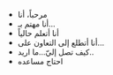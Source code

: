 - مرحباً، أنا
- أنا مهتم بـ...
- أنا أتعلم حالياً
- أنا أتطلع إلى التعاون على...
- كيف تصل إليّ...ما اريد..
- احتاج مساعده

<!---
(ديسمبر 2018) هو مستودع خاص لأن (README.md) يظهر على ملفاتك الخاصة.
يمكنك النقر على وصلة بريبري لإلقاء نظرة على تغيرتك
--->
